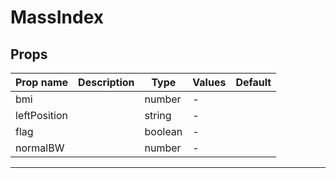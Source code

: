 # MassIndex

## Props

| Prop name    | Description | Type    | Values | Default |
| ------------ | ----------- | ------- | ------ | ------- |
| bmi          |             | number  | -      |         |
| leftPosition |             | string  | -      |         |
| flag         |             | boolean | -      |         |
| normalBW     |             | number  | -      |         |

---
